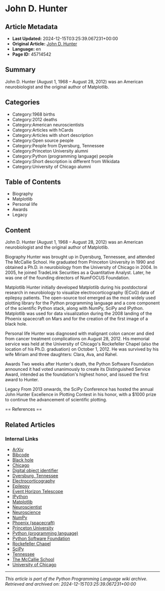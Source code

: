 # John D. Hunter

## Article Metadata

- **Last Updated:** 2024-12-15T03:25:39.067231+00:00
- **Original Article:** [John D. Hunter](https://en.wikipedia.org/wiki/John_D._Hunter)
- **Language:** en
- **Page ID:** 45714542

## Summary

John D. Hunter (August 1, 1968 – August 28, 2012) was an American neurobiologist and the original author of Matplotlib.

## Categories

- Category:1968 births
- Category:2012 deaths
- Category:American neuroscientists
- Category:Articles with hCards
- Category:Articles with short description
- Category:Open source people
- Category:People from Dyersburg, Tennessee
- Category:Princeton University alumni
- Category:Python (programming language) people
- Category:Short description is different from Wikidata
- Category:University of Chicago alumni

## Table of Contents

- Biography
- Matplotlib
- Personal life
- Awards
- Legacy

## Content

John D. Hunter (August 1, 1968 – August 28, 2012) was an American neurobiologist and the original author of Matplotlib.

Biography
Hunter was brought up in Dyersburg, Tennessee, and attended The McCallie School. He graduated from Princeton University in 1990 and obtained a Ph.D. in neurobiology from the University of Chicago in 2004. In 2005, he joined TradeLink Securities as a Quantitative Analyst. Later, he was one of the founding directors of NumFOCUS Foundation.

Matplotlib
Hunter initially developed Matplotlib during his postdoctoral research in neurobiology to visualize electrocorticography (ECoG) data of epilepsy patients. The open-source tool emerged as the most widely used plotting library for the Python programming language and a core component of the scientific Python stack, along with NumPy, SciPy and IPython. Matplotlib was used for data visualization during the 2008 landing of the Phoenix spacecraft on Mars and for the creation of the first image of a black hole.

Personal life
Hunter was diagnosed with malignant colon cancer and died from cancer treatment complications on August 28, 2012. His memorial service was held at the University of Chicago's Rockefeller Chapel (also the location of his Ph.D. graduation) on October 1, 2012. He was survived by his wife Miriam and three daughters: Clara, Ava, and Rahel.

Awards
Two weeks after Hunter's death, the Python Software Foundation announced it had voted unanimously to create its Distinguished Service Award, intended as the foundation's highest honor, and issued the first award to Hunter.

Legacy
From 2013 onwards, the SciPy Conference has hosted the annual John Hunter Excellence in Plotting Contest in his honor, with a $1000 prize to continue the advancement of scientific plotting.


== References ==

## Related Articles

### Internal Links

- [ArXiv](https://en.wikipedia.org/wiki/ArXiv)
- [Bibcode](https://en.wikipedia.org/wiki/Bibcode)
- [Black hole](https://en.wikipedia.org/wiki/Black_hole)
- [Chicago](https://en.wikipedia.org/wiki/Chicago)
- [Digital object identifier](https://en.wikipedia.org/wiki/Digital_object_identifier)
- [Dyersburg, Tennessee](https://en.wikipedia.org/wiki/Dyersburg,_Tennessee)
- [Electrocorticography](https://en.wikipedia.org/wiki/Electrocorticography)
- [Epilepsy](https://en.wikipedia.org/wiki/Epilepsy)
- [Event Horizon Telescope](https://en.wikipedia.org/wiki/Event_Horizon_Telescope)
- [IPython](https://en.wikipedia.org/wiki/IPython)
- [Matplotlib](https://en.wikipedia.org/wiki/Matplotlib)
- [Neuroscientist](https://en.wikipedia.org/wiki/Neuroscientist)
- [Neuroscience](https://en.wikipedia.org/wiki/Neuroscience)
- [NumPy](https://en.wikipedia.org/wiki/NumPy)
- [Phoenix (spacecraft)](https://en.wikipedia.org/wiki/Phoenix_(spacecraft))
- [Princeton University](https://en.wikipedia.org/wiki/Princeton_University)
- [Python (programming language)](https://en.wikipedia.org/wiki/Python_(programming_language))
- [Python Software Foundation](https://en.wikipedia.org/wiki/Python_Software_Foundation)
- [Rockefeller Chapel](https://en.wikipedia.org/wiki/Rockefeller_Chapel)
- [SciPy](https://en.wikipedia.org/wiki/SciPy)
- [Tennessee](https://en.wikipedia.org/wiki/Tennessee)
- [The McCallie School](https://en.wikipedia.org/wiki/The_McCallie_School)
- [University of Chicago](https://en.wikipedia.org/wiki/University_of_Chicago)

---
_This article is part of the Python Programming Language wiki archive._
_Retrieved and archived on: 2024-12-15T03:25:39.067231+00:00_
